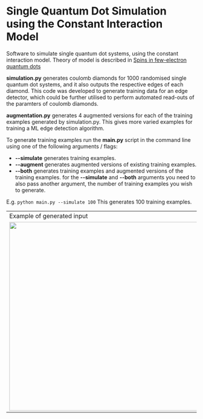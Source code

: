 # Single Quantum Dot Simulation using the Constant Interaction Model 
Software to simulate single quantum dot systems, using the constant interaction model. Theory of model is described in [Spins in few-electron quantum dots
](https://arxiv.org/pdf/cond-mat/0610433.pdf)

**simulation.py** generates coulomb diamonds for 1000 randomised single quantum dot systems, and it also outputs the respective edges of each diamond. 
This code was developed to generate training data for an edge detector, which could be further utilised to perform automated read-outs of the paramters of coulomb diamonds.


**augmentation.py** generates 4 augmented versions for each of the training examples generated by simulation.py. This gives more varied examples for training a ML edge detection algorithm.

To generate training examples run the **main.py** script in the command line using one of the following arguments / flags:
* **--simulate** generates training examples.
* **--augment** generates augmented versions of existing training examples.
* **--both** generates training examples and augmented versions of the training examples.
for the **--simulate** and **--both** arguments you need to also pass another argument, the number of training examples you wish to generate.

E.g. 
```python main.py --simulate 100```
This generates 100 training examples.


<table style="border: 0">
   <tr>
    <td>Example of generated input</td>
    <td>Corresponding edges of this example</td>
  </tr> 
  <tr>
    <td><img src="https://github.com/JoelPendleton/QDot-Constant-Interaction-Model/blob/master/simulation_example_input.png" width="500"></td>
    <td><img src="https://github.com/JoelPendleton/QDot-Constant-Interaction-Model/blob/master/simulation_example_output.png" width="500"></td>
  </tr> 
</table>


